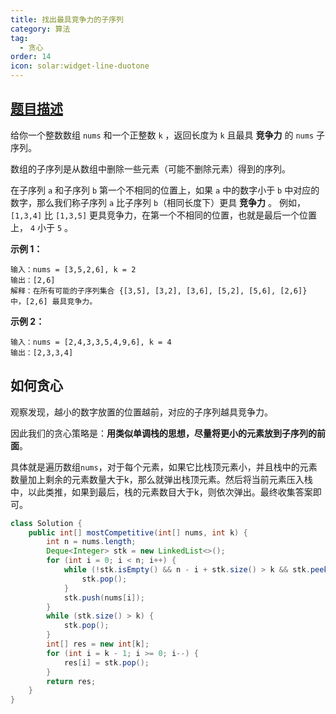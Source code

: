 ```yaml
---
title: 找出最具竞争力的子序列
category: 算法
tag:
  - 贪心
order: 14
icon: solar:widget-line-duotone
---
```


## [题目描述](https://leetcode.cn/problems/find-the-most-competitive-subsequence/)

给你一个整数数组 `nums` 和一个正整数 `k` ，返回长度为 `k` 且最具 **竞争力** 的 `nums` 子序列。

数组的子序列是从数组中删除一些元素（可能不删除元素）得到的序列。

在子序列 `a` 和子序列 `b` 第一个不相同的位置上，如果 `a` 中的数字小于 `b` 中对应的数字，那么我们称子序列 `a` 比子序列 `b`（相同长度下）更具 **竞争力** 。 例如，`[1,3,4]` 比 `[1,3,5]` 更具竞争力，在第一个不相同的位置，也就是最后一个位置上， `4` 小于 `5` 。

**示例 1：**

```
输入：nums = [3,5,2,6], k = 2
输出：[2,6]
解释：在所有可能的子序列集合 {[3,5], [3,2], [3,6], [5,2], [5,6], [2,6]} 中，[2,6] 最具竞争力。
```

**示例 2：**

```
输入：nums = [2,4,3,3,5,4,9,6], k = 4
输出：[2,3,3,4]
```

## 如何贪心

观察发现，越小的数字放置的位置越前，对应的子序列越具竞争力。

因此我们的贪心策略是：**用类似单调栈的思想，尽量将更小的元素放到子序列的前面**。

具体就是遍历数组`nums`，对于每个元素，如果它比栈顶元素小，并且栈中的元素数量加上剩余的元素数量大于k，那么就弹出栈顶元素。然后将当前元素压入栈中，以此类推，如果到最后，栈的元素数目大于k，则依次弹出。最终收集答案即可。

```java
class Solution {
    public int[] mostCompetitive(int[] nums, int k) {
    	int n = nums.length;
        Deque<Integer> stk = new LinkedList<>();
        for (int i = 0; i < n; i++) {
            while (!stk.isEmpty() && n - i + stk.size() > k && stk.peek() > nums[i]) {
                stk.pop();
            }
            stk.push(nums[i]);
        }
        while (stk.size() > k) {
            stk.pop();
        }
        int[] res = new int[k];
        for (int i = k - 1; i >= 0; i--) {
            res[i] = stk.pop();
        }
        return res;
    }
}
```
